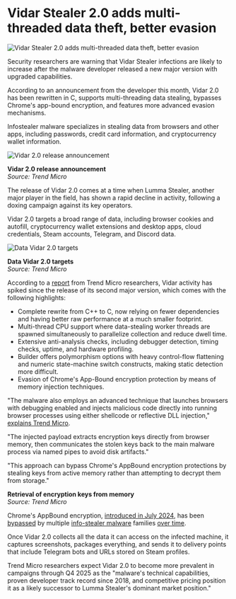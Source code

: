 # Vidar Stealer 2.0 adds multi-threaded data theft, better evasion

![Vidar Stealer 2.0 adds multi-threaded data theft, better evasion](https://www.bleepstatic.com/content/hl-images/2024/06/18/hand.jpg)

Security researchers are warning that Vidar Stealer infections are likely to increase after the malware developer released a new major version with upgraded capabilities.

According to an announcement from the developer this month, Vidar 2.0 has been rewritten in C, supports multi-threading data stealing, bypasses Chrome's app-bound encryption, and features more advanced evasion mechanisms.

Infostealer malware specializes in stealing data from browsers and other apps, including passwords, credit card information, and cryptocurrency wallet information.

![Vidar 2.0 release announcement](https://www.bleepstatic.com/images/news/u/1220909/2025/October/announce.jpg)

**Vidar 2.0 release announcement**  
_Source: Trend Micro_

The release of Vidar 2.0 comes at a time when Lumma Stealer, another major player in the field, has shown a rapid decline in activity, following a doxing campaign against its key operators.

Vidar 2.0 targets a broad range of data, including browser cookies and autofill, cryptocurrency wallet extensions and desktop apps, cloud credentials, Steam accounts, Telegram, and Discord data.

![Data Vidar 2.0 targets](https://www.bleepstatic.com/images/news/u/1220909/2025/October/table.jpg)

**Data Vidar 2.0 targets**  
_Source: Trend Micro_

According to a [report](https://www.trendmicro.com/en%5Fus/research/25/j/how-vidar-stealer-2-upgrades-infostealer-capabilities.html) from Trend Micro researchers, Vidar activity has spiked since the release of its second major version, which comes with the following highlights:

* Complete rewrite from C++ to C, now relying on fewer dependencies and having better raw performance at a much smaller footprint.
* Multi-thread CPU support where data-stealing worker threads are spawned simultaneously to parallelize collection and reduce dwell time.
* Extensive anti-analysis checks, including debugger detection, timing checks, uptime, and hardware profiling.
* Builder offers polymorphism options with heavy control-flow flattening and numeric state-machine switch constructs, making static detection more difficult.
* Evasion of Chrome's App-Bound encryption protection by means of memory injection techniques.

"The malware also employs an advanced technique that launches browsers with debugging enabled and injects malicious code directly into running browser processes using either shellcode or reflective DLL injection," [explains Trend Micro](https://www.trendmicro.com/en%5Fus/research/25/j/how-vidar-stealer-2-upgrades-infostealer-capabilities.html).

"The injected payload extracts encryption keys directly from browser memory, then communicates the stolen keys back to the main malware process via named pipes to avoid disk artifacts."

"This approach can bypass Chrome's AppBound encryption protections by stealing keys from active memory rather than attempting to decrypt them from storage."

**Retrieval of encryption keys from memory**  
_Source: Trend Micro_

Chrome's AppBound encryption, [introduced in July 2024](https://www.bleepingcomputer.com/news/security/google-chrome-adds-app-bound-encryption-to-block-infostealer-malware/), has been [bypassed](https://www.bleepingcomputer.com/news/security/new-tool-bypasses-google-chromes-new-cookie-encryption-system/) by multiple [info-stealer malware](https://www.bleepingcomputer.com/news/security/infostealer-malware-bypasses-chromes-new-cookie-theft-defenses/) families [over time](https://www.bleepingcomputer.com/news/security/new-glove-infostealer-malware-bypasses-google-chromes-cookie-encryption/).

Once Vidar 2.0 collects all the data it can access on the infected machine, it captures screenshots, packages everything, and sends it to delivery points that include Telegram bots and URLs stored on Steam profiles.

Trend Micro researchers expect Vidar 2.0 to become more prevalent in campaigns through Q4 2025 as the "malware's technical capabilities, proven developer track record since 2018, and competitive pricing position it as a likely successor to Lumma Stealer's dominant market position."